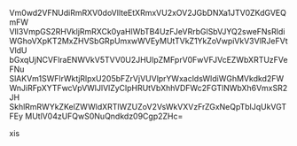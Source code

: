 Vm0wd2VFNUdiRmRXV0doVllteEtXRmxVU2xOV2JGbDNXa1JTV0ZKdGVEQmFW
Vll3VmpGS2RHVkljRmRXCk0yaHlWbTB4UzFJeVRrbGlSbVJYQ2sweFNsRldi
WGhoVXpKT2MxZHVSbGRpUmxwWVEyMUtTVkZ1YkZoVwpiVkV3VlRJeFVtVldU
bGxqUjNCVFlraENWVkV5TVV0U2JHUlpZMFprV0FwVFJVcEZWbXRTUzFVeFNu
SlAKVm1SWFlrWktjRlpxU205bFZrVjVUVlprYWxacldsWldiWGhMVkdkd2FW
WnJiRFpXYTFwcVpVWlJlVlZyClpHRUtVbXhhVDFWc2FGTlNWbXh6VmxSR2JH
SkhlRmRWYkZKelZWWldXRTlWZUZoV2VsWkVXVzFrZGxNeQpTblJqUkVGTFEy
MUtlV04zUFQwS0NuQndkdz09Cgp2ZHc=

xis